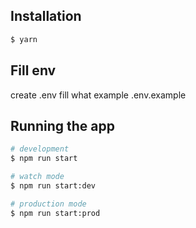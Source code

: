 ## Installation

```bash
$ yarn
```

## Fill env

create .env 
fill what example .env.example

## Running the app

```bash
# development
$ npm run start

# watch mode
$ npm run start:dev

# production mode
$ npm run start:prod
```
